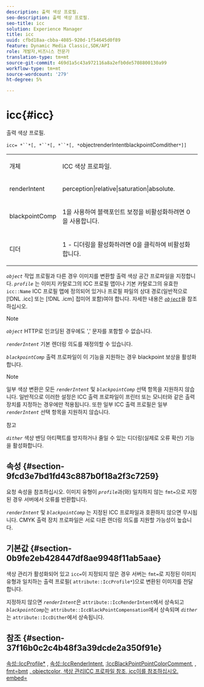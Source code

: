```yaml
---
description: 출력 색상 프로필.
seo-description: 출력 색상 프로필.
seo-title: icc
solution: Experience Manager
title: icc
uuid: cfbd18aa-cbba-4085-920d-1f54645d0f89
feature: Dynamic Media Classic,SDK/API
role: 개발자,비즈니스 전문가
translation-type: tm+mt
source-git-commit: 469d1a5c43a972116a8a2efb0de5708800130a99
workflow-type: tm+mt
source-wordcount: '279'
ht-degree: 5%

---
```



# icc{#icc}

출력 색상 프로필.

`icc= *``*[, *``*[, *``*[, *`objectrenderIntentblackpointComdither`*]]`

<table id="simpletable_AC20916999004CDCBBB9888B3A8FB0A7"> 
 <tr class="strow"> 
  <td class="stentry"> <p><span class="codeph"> <span class="varname"> 개체</span> </span> </p></td> 
  <td class="stentry"> <p>ICC 색상 프로파일. </p></td> 
 </tr> 
 <tr class="strow"> 
  <td class="stentry"> <p><span class="codeph"> <span class="varname"> renderIntent</span></span> </p></td> 
  <td class="stentry"> <p><span class="codeph"> perception|relative|saturation|absolute</span>. </p></td> 
 </tr> 
 <tr class="strow"> 
  <td class="stentry"> <p><span class="codeph"> <span class="varname"> blackpointComp</span></span> </p></td> 
  <td class="stentry"> <p>1을 사용하여 블랙포인트 보정을 비활성화하려면 0을 사용합니다. </p></td> 
 </tr> 
 <tr class="strow"> 
  <td class="stentry"> <p><span class="codeph"> <span class="varname"> 디더</span></span> </p></td> 
  <td class="stentry"> <p>1 - 디더링을 활성화하려면 0을 클릭하여 비활성화합니다. </p></td> 
 </tr> 
</table>

*`object`* 작업 프로필과 다른 경우 이미지를 변환할 출력 색상 공간 프로파일을 지정합니다. *`profile`* 는 이미지 카탈로그의 ICC 프로필 맵이나 기본 카탈로그의 유효한  `icc::Name` ICC 프로필 맵에 정의되어 있거나 프로필 파일의 상대 경로(일반적으로  [!DNL .icc] 또는  [!DNL .icm] 접미어 포함)여야 합니다. 자세한 내용은 [ *`object`*](../../../../../is-api/http-ref/image-serving-api-ref/c-http-protocol-reference/c-data-types/r-object.md#reference-2591bd24548d462782c68d138ef795a0)을 참조하십시오.

>[!NOTE]
>
>*`object`* HTTP로 인코딩된 경우에도 &#39;,&#39; 문자를 포함할 수 없습니다.

*`renderIntent`* 기본 렌더링 의도를 재정의할 수 있습니다.

*`blackpointComp`* 출력 프로파일이 이 기능을 지원하는 경우 blackpoint 보상을 활성화합니다.

>[!NOTE]
>
>일부 색상 변환은 모든 *`renderIntent`* 및 *`blackpointComp`* 선택 항목을 지원하지 않습니다. 일반적으로 이러한 설정은 ICC 출력 프로파일이 프린터 또는 모니터와 같은 출력 장치를 지정하는 경우에만 적용됩니다. 또한 일부 ICC 출력 프로필은 일부 *`renderIntent`* 선택 항목을 지원하지 않습니다.

참고

*`dither`* 색상 밴딩 아티팩트를 방지하거나 줄일 수 있는 디더링(실제로 오류 확산) 기능을 활성화합니다.

## 속성 {#section-9fcd3e7bd1fd43c887b0f18a2f3c7259}

요청 속성을 참조하십시오. 이미지 유형이 *`profile`*&#x200B;과(와) 일치하지 않는 `fmt=`으로 지정된 경우 서버에서 오류를 반환합니다.

*`renderIntent`* 및 *`blackpointComp`* 는 지정된 ICC 프로파일과 호환하지 않으면 무시됩니다. CMYK 출력 장치 프로파일은 서로 다른 렌더링 의도를 지원할 가능성이 높습니다.

## 기본값 {#section-0b9fe2eb428447df8ae9948f11ab5aae}

색상 관리가 활성화되어 있고 `icc=`이 지정되지 않은 경우 서버는 `fmt=`로 지정된 이미지 유형과 일치하는 출력 프로필( `attribute::IccProfile*`)으로 변환된 이미지를 전달합니다.

지정하지 않으면 *`renderIntent`*&#x200B;은 `attribute::IccRenderIntent`에서 상속되고 *`blackpointComp`*&#x200B;는 `attribute::IccBlackPointCompensation`에서 상속되며 *`dither`*&#x200B;는 `attribute::IccDither`에서 상속됩니다.

## 참조 {#section-37f16b0c2c4b48f3a39dcde2a350f91e}

[속성::IccProfile*](../../../../../is-api/image-catalog/image-serving-api-ref/c-image-catalog-reference/c-attributes-reference/r-iccprofilecmyk.md#reference-db89f9dac33e447cadb359ec1ba27ee0) ,  [속성::IccRenderIntent](../../../../../is-api/image-catalog/image-serving-api-ref/c-image-catalog-reference/c-attributes-reference/r-iccrenderintent.md#reference-012f207f28bd4406a5368d23ed95a51f),  [:IccBlackPointPointColorComment](../../../../../is-api/image-catalog/image-serving-api-ref/c-image-catalog-reference/c-attributes-reference/r-iccblackpointcompensation.md#reference-357626375ee140d1807f0c05171c733f), [, fmt=bmt](../../../../../is-api/image-catalog/image-serving-api-ref/c-image-catalog-reference/c-attributes-reference/r-iccdither.md#reference-914d0d0567364246b4016d45c0ada85b)  [ ](../../../../../is-api/http-ref/image-serving-api-ref/c-http-protocol-reference/c-command-reference/r-is-http-fmt.md#reference-cdf10043423b45ba9fe15157fb3ae37a)  [ ](../../../../../is-api/http-ref/image-serving-api-ref/c-http-protocol-reference/c-data-types/r-object.md#reference-2591bd24548d462782c68d138ef795a0)  [ ](../../../../../is-api/http-ref/image-serving-api-ref/c-http-protocol-reference/c-syntax-and-features/r-color-management.md#reference-c7e4a72d589145189f7e4bcb6b4544d7)  [ ](../../../../../is-api/image-catalog/image-serving-api-ref/c-image-catalog-reference/c-icc-profile-map-reference/c-icc-profile-map-reference.md#concept-57b9148ce55249cd825cb7ee19ed057c)  [, objectcolor, 색상 관리ICC 프로파일 참조, icc이를 참조하십시오. embed=](../../../../../is-api/http-ref/image-serving-api-ref/c-http-protocol-reference/c-command-reference/r-iccembed.md#reference-e3b774fb322046a2a6dde3a7bab5583e)
